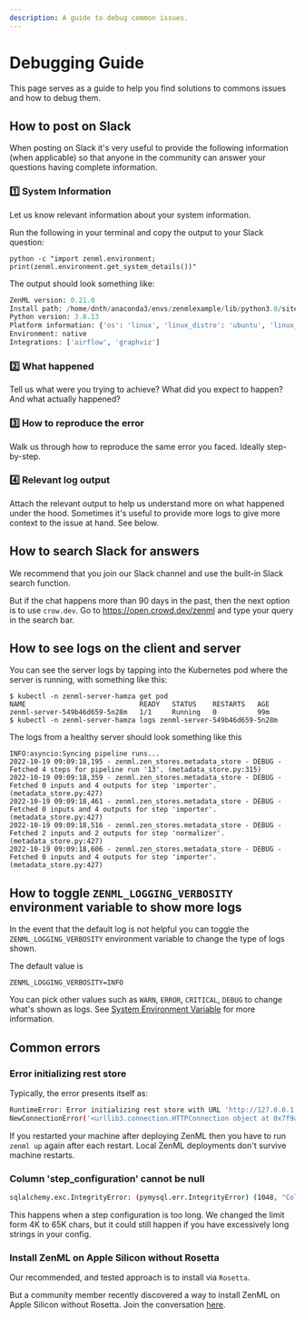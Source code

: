 ```yaml
---
description: A guide to debug common issues.
---
```


# Debugging Guide
This page serves as a guide to help you find solutions to commons issues and how to debug them.

## How to post on Slack
When posting on Slack it's very useful to provide the following information (when applicable) so that anyone in 
the community can answer your questions having complete information.

### 1️⃣ System Information
Let us know relevant information about your system information.

Run the following in your terminal and copy the output to your Slack question:

`python -c "import zenml.environment; print(zenml.environment.get_system_details())"`

The output should look something like:

```python
ZenML version: 0.21.0
Install path: /home/dnth/anaconda3/envs/zenmlexample/lib/python3.8/site-packages/zenml
Python version: 3.8.13
Platform information: {'os': 'linux', 'linux_distro': 'ubuntu', 'linux_distro_like': 'debian', 'linux_distro_version': '20.04'}
Environment: native
Integrations: ['airflow', 'graphviz']
```

### 2️⃣ What happened
Tell us what were you trying to achieve? 
What did you expect to happen?
And what actually happened?

### 3️⃣ How to reproduce the error
Walk us through how to reproduce the same error you faced. 
Ideally step-by-step.

### 4️⃣ Relevant log output
Attach the relevant output to help us understand more on what happened under the hood.
Sometimes it's useful to provide more logs to give more context to the issue at hand.
See below.

## How to search Slack for answers
We recommend that you join our Slack channel and use the built-in Slack search function. 

But if the chat happens more than 90 days in the past, then the next option is to use `crow.dev`.
Go to https://open.crowd.dev/zenml and type your query in the search bar.

## How to see logs on the client and server

You can see the server logs by tapping into the Kubernetes pod where the server is running, with something like this:
```shell
$ kubectl -n zenml-server-hamza get pod
NAME                            READY   STATUS    RESTARTS   AGE
zenml-server-549b46d659-5n28m   1/1     Running   0          99m
$ kubectl -n zenml-server-hamza logs zenml-server-549b46d659-5n28m
```

The logs from a healthy server should look something like this
```shell
INFO:asyncio:Syncing pipeline runs...
2022-10-19 09:09:18,195 - zenml.zen_stores.metadata_store - DEBUG - Fetched 4 steps for pipeline run '13'. (metadata_store.py:315)
2022-10-19 09:09:18,359 - zenml.zen_stores.metadata_store - DEBUG - Fetched 0 inputs and 4 outputs for step 'importer'. (metadata_store.py:427)
2022-10-19 09:09:18,461 - zenml.zen_stores.metadata_store - DEBUG - Fetched 0 inputs and 4 outputs for step 'importer'. (metadata_store.py:427)
2022-10-19 09:09:18,516 - zenml.zen_stores.metadata_store - DEBUG - Fetched 2 inputs and 2 outputs for step 'normalizer'. (metadata_store.py:427)
2022-10-19 09:09:18,606 - zenml.zen_stores.metadata_store - DEBUG - Fetched 0 inputs and 4 outputs for step 'importer'. (metadata_store.py:427)
```


## How to toggle `ZENML_LOGGING_VERBOSITY` environment variable to show more logs
In the event that the default log is not helpful you can toggle the `ZENML_LOGGING_VERBOSITY` environment variable to change the type of logs shown.

The default value is
```shell
ZENML_LOGGING_VERBOSITY=INFO
```

You can pick other values such as `WARN`, `ERROR`, `CRITICAL`, `DEBUG` to change what's shown as logs.
See [System Environment Variable](../guidelines/system-environmental-variables.md) for more information.

## Common errors

### Error initializing rest store

Typically, the error presents itself as: 

```bash
RuntimeError: Error initializing rest store with URL 'http://127.0.0.1:8237': HTTPConnectionPool(host='127.0.0.1', port=8237): Max retries exceeded with url: /api/v1/login (Caused by 
NewConnectionError('<urllib3.connection.HTTPConnection object at 0x7f9abb198550>: Failed to establish a new connection: [Errno 61] Connection refused'))
```

If you restarted your machine after deploying ZenML then you have to run `zenml up` again after each restart.
Local ZenML deployments don't survive machine restarts.


### Column 'step_configuration' cannot be null

```bash
sqlalchemy.exc.IntegrityError: (pymysql.err.IntegrityError) (1048, "Column 'step_configuration' cannot be null")
```

This happens when a step configuration is too long. 
We changed the limit form 4K to 65K chars, but it could still happen if you have excessively long strings in your config.

### Install ZenML on Apple Silicon without Rosetta
Our recommended, and tested approach is to install via `Rosetta`. 

But a community member recently discovered a way to install ZenML on Apple Silicon without Rosetta.
Join the conversation [here](https://open.crowd.dev/zenml/for-what-its-worth-i-was-able-to-successfully-install?q=&p=1).